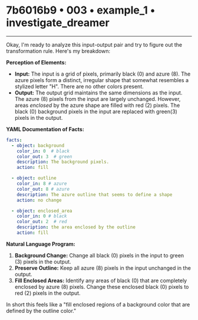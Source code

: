 # 7b6016b9 • 003 • example_1 • investigate_dreamer

---
Okay, I'm ready to analyze this input-output pair and try to figure out the transformation rule. Here's my breakdown:

**Perception of Elements:**

*   **Input:** The input is a grid of pixels, primarily black (0) and azure (8). The azure pixels form a distinct, irregular shape that somewhat resembles a stylized letter "H". There are no other colors present.
*   **Output:** The output grid maintains the same dimensions as the input. The azure (8) pixels from the input are largely unchanged. However, areas *enclosed* by the azure shape are filled with red (2) pixels. The black (0) background pixels in the input are replaced with green(3) pixels in the output.

**YAML Documentation of Facts:**



```yaml
facts:
  - object: background
    color_in: 0  # black
    color_out: 3  # green
    description: The background pixels.
    action: fill

  - object: outline
    color_in: 8 # azure
    color_out: 8 # azure
    description: The azure outline that seems to define a shape
    action: no change

  - object: enclosed_area
    color_in: 0 # black
    color_out: 2  # red
    description: the area enclosed by the outline
    action: fill
```



**Natural Language Program:**

1.  **Background Change:** Change all black (0) pixels in the input to green (3) pixels in the output.
2. **Preserve Outline:** Keep all azure (8) pixels in the input unchanged in the output.
3.  **Fill Enclosed Areas:** Identify any areas of black (0) that are completely enclosed by azure (8) pixels. Change these enclosed black (0) pixels to red (2) pixels in the output.

In short this feels like a "fill enclosed regions of a background color that are defined by the outline color."


